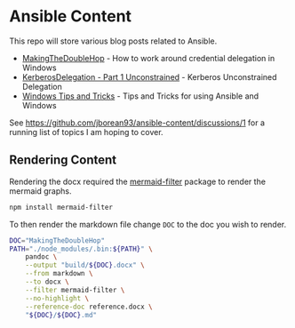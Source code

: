 # Ansible Content
This repo will store various blog posts related to Ansible.

+ [MakingTheDoubleHop](./MakingTheDoubleHop/MakingTheDoubleHop.md) - How to work around credential delegation in Windows
+ [KerberosDelegation - Part 1 Unconstrained](./KerberosDelegation/KerberosDelegation%20-%20Part%201%20Unconstrained.md) - Kerberos Unconstrained Delegation
+ [Windows Tips and Tricks](./WindowsTipsAndTricks/WindowsTipsAndTricks.md) - Tips and Tricks for using Ansible and Windows

See https://github.com/jborean93/ansible-content/discussions/1 for a running list of topics I am hoping to cover.

## Rendering Content
Rendering the docx required the [mermaid-filter](https://github.com/raghur/mermaid-filter) package to render the mermaid graphs.

```bash
npm install mermaid-filter
```

To then render the markdown file change `DOC` to the doc you wish to render.

```bash
DOC="MakingTheDoubleHop"
PATH="./node_modules/.bin:${PATH}" \
    pandoc \
    --output "build/${DOC}.docx" \
    --from markdown \
    --to docx \
    --filter mermaid-filter \
    --no-highlight \
    --reference-doc reference.docx \
    "${DOC}/${DOC}.md"
```
